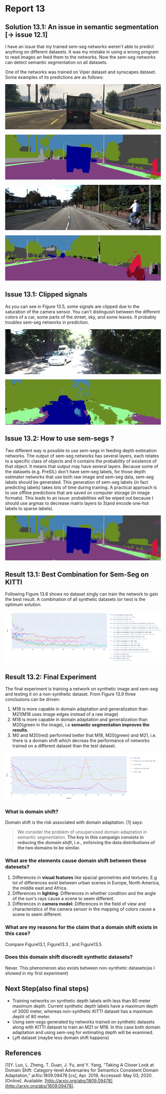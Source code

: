 # Report 13

## Solution 13.1: An issue in semantic segmentation \[-&gt; issue 12.1\]

I have an issue that my trained sem-seg networks weren't able to predict anything on different datasets. It was my mistake in using a wrong program to read images an feed them to the networks. Now the sem-seg networks can detect semantic segmentation on all datasets. 

One of the networks was trained on Viper dataset and synscapes dataset. Some examples of its predictions are as follows:

![Figure 13.1: An image from PreSIL dataset](../.gitbook/assets/658.png)

![Figure 13.2: Semantic segmentation of Figure 13.2](../.gitbook/assets/class658.png)

![Figure 13.3: An image from Kitti dataset](../.gitbook/assets/kitti_depth_val_6.jpg)

![Figure 13.4: Fairly successful Semantic segmentation of Figure 13.3](../.gitbook/assets/kitti_depth_val_class6.png)

## Issue 13.1: Clipped signals

As you can see in Figure 13.5, some signals are clipped due to the saturation of the camera sensor. You can't distinguish between the different colors of a car, some parts of the street, sky, and some leaves. It probably troubles sem-seg networks in prediction.

![Figure 13.5: An image from Kitti dataset](../.gitbook/assets/kitti_depth_val_131.jpg)

![Figure 13.6: Weak Semantic segmentation of Figure 13.5](../.gitbook/assets/kitti_depth_val_class_131.png)

## Issue 13.2: How to use sem-segs ?

Two different way is possible to use sem-segs in feeding depth estimation networks. The output of sem-seg networks has several layers, each relates to a specific class of objects and it contains the probability of existence of that object. It means that output may have several layers. Because some of the datasets \(e.g. PreSIL\) don't have sem-seg labels, for those depth estimator networks that use both raw image and sem-seg data, sem-seg labels should be generated. This generation of sem-seg labels \(in fact predicting labels\) takes lots of time during training. A practical approach is to use offline predictions that are saved on computer storage \(in image formats\). This leads to an issue: probabilities will be wiped out because I should use argmax to decrease matrix layers to 3\(and encode one-hot labels to sparse labels\).

![Figure 13.7: An artistic representation of a sem-seg labels that contains probabilties\(compare to Figure 13.2\) ](../.gitbook/assets/presil_class_probability_658.png)

## Result 13.1: Best Combination for Sem-Seg on KITTI

Following Figure 13.8 shows no dataset singly can train the network to gain the best result. A combination of all synthetic datasets \(or two\) is the optimum solution.

![Figure 13.8: Different combination of datasets for sem-seg on KITTI. The loss is mean IOU.](../.gitbook/assets/annotation-2020-05-03-135946.png)

## Result 13.2: Final Experiment

The final experiment is training a network on synthetic image and sem-seg and testing it on a non-synthetic dataset. From Figure 13.9 three conclusions can be driven:

1. M18 is more capable in domain adaptation and generalization than M21\(M18 uses image edges instead of a raw image\)
2. M18 is more capable in domain adaptation and generalization than M20\(green in the image\), i.e **semantic segmentation improves the results**.
3. M0 and M20\(red\) performed better that M18, M20\(green\) and M21, i.e. there is a domain shift which decreas the performance of networks trained on a different dataset than the test dataset.

![Figure 13.9: Some results from final experiment](../.gitbook/assets/annotation-2020-05-03-151432.png)

### What is domain shift?

Domain shift is the risk associated with domain adaptation. \[1\] says:

> We consider the problem of unsupervised domain adaptation in semantic segmentation. **The key in this campaign consists in reducing the** _**domain shift**_**, i.e., enforcing the data distributions of the two domains to be similar.**

### What are the elements cause domain shift between these datesets?

1. Differences in **visual features** like spacial geometries and textures. E.g lot of differences exist between urban scenes in Europe, North America, the middle east and Africa.
2. Differences in **lighting**: Differences in whether condition and the angle of the sun's rays cause a scene to seem different.
3. Differences in **camera model:** Differences in the field of view and characteristics of the camera sensor in the mapping of colors cause a scene to seem different.

### What are my reasons for the claim that a domain shift exists in this case?

Compare Figure13.1, Figure13.3 ,  and Figure13.5.

### Does this domain shift discredit synthetic datasets?

Never. This phenomenon also exists between non-synthetic datasets\(as I showed in my first experiment\)

## Next Step\(also final steps\)

* Training networks on synthetic depth labels with less than 80 meter maximum depth.  Current synthetic depth labels have a maximum depth of 3000 meter,  whereas non-synthetic KITTI dataset has a maximum depht of 80 meter.
* Using sem-segs generated by networks trained on synthetic datasets along with KITTI dataset to train an M21 or M18. In this case both domain adaptation and using sem-seg for estimating depth will be examined.
* Lyft dataset \(maybe less domain shift happens\)

## References

\[1\]Y. Luo, L. Zheng, T. Guan, J. Yu, and Y. Yang, “Taking A Closer Look at Domain Shift: Category-level Adversaries for Semantics Consistent Domain Adaptation,” arXiv:1809.09478 \[cs\], Apr. 2019, Accessed: May 03, 2020. \[Online\]. Available: [http://arxiv.org/abs/1809.09478](http://arxiv.org/abs/1809.09478).







